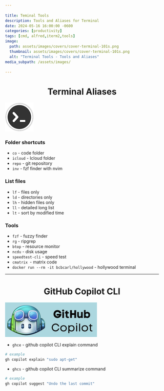 ```yaml
---

title: Teminal Tools
description: Tools and Aliases for Terminal
date: 2024-05-16 16:00:00 -0600
categories: [productivity]
tags: [cmd, alfred,iterm2,tools]
image:
  path: assets/images/covers/cover-terminal-101s.png
  thumbnail: assets/images/covers/cover-terminal-101s.png
  alt: "Terminal Tools - Tools and Aliases"
media_subpath: /assets/images/

---
```


<h1 style="text-align: center;"> Terminal Aliases </h1>

![Add plugin](/assets/images/content/terminal-icon.png)

### Folder shortcuts
- `co` - code folder
- `icloud` - Icloud folder
- `repo` - git repository
- `inv` - fzf finder with nvim


### List files
- `lf` - files only
- `ld` - directories only
- `lh` - hidden files only
- `ll` - detailed long list
- `lt` - sort by modified time


### Tools
  - `fzf` - fuzzy finder
  - `rg` - ripgrep
  - `btop` - resource monitor
  - `ncdu` - disk usage
  - `speedtest-cli` - speed test
  - `cmatrix `- matrix code
  - `docker run --rm -it bcbcarl/hollywood` - hollywood terminal

---


<h1 style="text-align: center;"> GitHub Copilot CLI </h1>

![Add plugin](/assets/images/content/github-copilot.png)

- `ghce` - github copilot CLI explain command
```bash
# example
gh copilot explain "sudo apt-get"
```



- `ghcs` - github copilot CLI summarize command
```bash
# example
gh copilot suggest "Undo the last commit"
```

